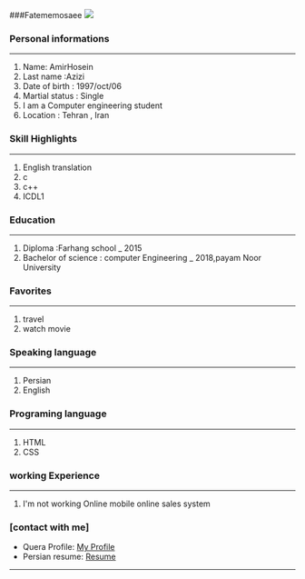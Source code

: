 
###Fatememosaee
<img src="https://avatars.githubusercontent.com/u/90281764?s=400&u=98ed6a79b545e92e69b3bb543b38ada12702e9e7&v=4" /></a>

### Personal informations

---
<ol>
  <li> Name: AmirHosein</li>
  <li> Last name :Azizi</li>
  <li> Date of birth : 1997/oct/06</li>
  <li> Martial status : Single</li>
  <li> I am a Computer engineering student</li>
  <li> Location : Tehran , Iran</li>
</ol>


### Skill Highlights

---
<ol>
  <li>English translation</li>
  <li>c</li>
  <li>c++</li>
<li>ICDL1</li>
</ol>

### Education

---
<ol>
<li> Diploma :Farhang school
  _ 2015</li>
<li> Bachelor of science : computer Engineering
  _ 2018,payam Noor University </li>
</ol>

### Favorites

---
<ol>
  <li> travel </li>
  <li> watch movie</li>
</ol>

### Speaking language

---
<ol> 
  <li> Persian</li>
   <li> English</li>
</ol>

### Programing language

---
<ol>
  <li> HTML</li>
 <li> CSS</li>
</ol>

### working Experience

---
<ol>
  <li> I'm not working Online mobile online sales system </li>
</ol>

### [contact with me]
 - Quera Profile: <a href="">My Profile</a>
 - Persian resume: <a href=""> Resume </a>


---
